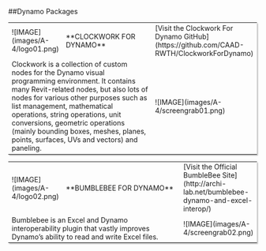 <style>
table{box-shadow: 2px 2px 2px #BBBBBB}
thead {display: none}
</style>

##Dynamo Packages

<table>
  <tr>
    <td width="10%">![IMAGE](images/A-4/logo01.png)</td>
    <td width="55%">**CLOCKWORK FOR DYNAMO**</td>
    <td>[Visit the Clockwork For Dynamo GitHub](https://github.com/CAAD-RWTH/ClockworkForDynamo)</td>
  </tr>
  <tr>
    <td colspan="2">Clockwork is a collection of custom nodes for the Dynamo visual programming environment. It contains many Revit-related nodes, but also lots of nodes for various other purposes such as list management, mathematical operations, string operations, unit conversions, geometric operations (mainly bounding boxes, meshes, planes, points, surfaces, UVs and vectors) and paneling. </td>
    <td>![IMAGE](images/A-4/screengrab01.png)</td>
  </tr>
</table>



<table>
  <tr>
    <td width="10%">![IMAGE](images/A-4/logo02.png)</td>
    <td width="55%">**BUMBLEBEE FOR DYNAMO**</td>
    <td>[Visit the Official BumbleBee Site](http://archi-lab.net/bumblebee-dynamo-and-excel-interop/)</td>
  </tr>
  <tr>
    <td colspan="2">Bumblebee is an Excel and Dynamo interoperability plugin that vastly improves Dynamo’s ability to read and write Excel files. </td>
    <td>![IMAGE](images/A-4/screengrab02.png)</td>
  </tr>
</table>



